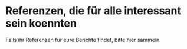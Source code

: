 # Referenzen, die für alle interessant sein koennten
Falls ihr Referenzen für eure Berichte findet, bitte hier sammeln.
